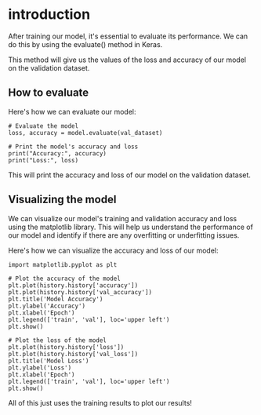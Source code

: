 # introduction

After training our model, it's essential to evaluate its performance. We can do this by using the evaluate() method in Keras. 

This method will give us the values of the loss and accuracy of our model on the validation dataset.

## How to evaluate

Here's how we can evaluate our model:

```
# Evaluate the model
loss, accuracy = model.evaluate(val_dataset)

# Print the model's accuracy and loss
print("Accuracy:", accuracy)
print("Loss:", loss)
```

This will print the accuracy and loss of our model on the validation dataset.

## Visualizing the model

We can visualize our model's training and validation accuracy and loss using the matplotlib library. This will help us understand the performance of our model and identify if there are any overfitting or underfitting issues.

Here's how we can visualize the accuracy and loss of our model:

```
import matplotlib.pyplot as plt

# Plot the accuracy of the model
plt.plot(history.history['accuracy'])
plt.plot(history.history['val_accuracy'])
plt.title('Model Accuracy')
plt.ylabel('Accuracy')
plt.xlabel('Epoch')
plt.legend(['train', 'val'], loc='upper left')
plt.show()

# Plot the loss of the model
plt.plot(history.history['loss'])
plt.plot(history.history['val_loss'])
plt.title('Model Loss')
plt.ylabel('Loss')
plt.xlabel('Epoch')
plt.legend(['train', 'val'], loc='upper left')
plt.show()
```

All of this just uses the training results to plot our results!
